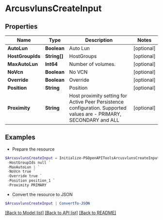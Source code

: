 # ArcusvlunsCreateInput
## Properties

Name | Type | Description | Notes
------------ | ------------- | ------------- | -------------
**AutoLun** | **Boolean** | Auto Lun | [optional] 
**HostGroupIds** | **String[]** | HostGroups | [optional] 
**MaxAutoLun** | **Int64** | Number of volumes. | [optional] 
**NoVcn** | **Boolean** | No VCN | [optional] 
**Override** | **Boolean** | Override | [optional] 
**Position** | **String** | Position | [optional] 
**Proximity** | **String** | Host proximity setting for Active Peer Persistence configuration. Supported values are - PRIMARY, SECONDARY and ALL | [optional] 

## Examples

- Prepare the resource
```powershell
$ArcusvlunsCreateInput = Initialize-PSOpenAPIToolsArcusvlunsCreateInput  -AutoLun true `
 -HostGroupIds null `
 -MaxAutoLun 1 `
 -NoVcn true `
 -Override true `
 -Position position_1 `
 -Proximity PRIMARY
```

- Convert the resource to JSON
```powershell
$ArcusvlunsCreateInput | ConvertTo-JSON
```

[[Back to Model list]](../README.md#documentation-for-models) [[Back to API list]](../README.md#documentation-for-api-endpoints) [[Back to README]](../README.md)

